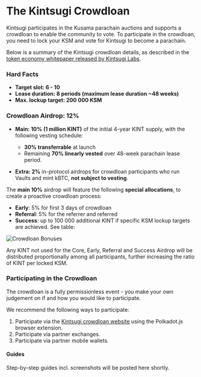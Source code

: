 # The Kintsugi Crowdloan

Kintsugi participates in the Kusama parachain auctions and supports a crowdloan to enable the community to vote.
To participate in the crowdloan, you need to lock your KSM and vote for Kintsugi to become a parachain. 

Below is a summary of the Kintsugi crowdloan details, as described in the [token economy whitepaper released by Kintsugi Labs](https://raw.githubusercontent.com/interlay/whitepapers/master/Kintsugi_Token_Economy.pdf).


###  Hard Facts

* **Target slot: 6 - 10**
* **Lease duration: 8 periods (maximum lease duration ~48 weeks)**
* **Max. lockup target: 200 000 KSM**

### Crowdloan Airdrop: 12% 

* **Main: 10% (1 million KINT)** of the initial 4-year KINT supply, with the following vesting schedule:
  
  * **30% transferrable** at launch
  * Remaining **70% linearly vested** over 48-week parachain lease period.

* **Extra: 2%** in-protocol airdrops for crowdloan participants who run Vaults and mint kBTC, **not subject to vesting**.


The **main 10%** airdrop will feature the following **special allocations**, to create a proactive crowdloan process:



* **Early**: 5% for first 3 days of crowdloan 
* **Referral**: 5% for the referrer and referred 
* **Success**: up to 100 000 additional KINT if specific KSM lockup targets are achieved. See table:


![Crowdloan Bonuses](../_assets/img/kintsugi/crowdloan_bonuses.png)


Any KINT not used for the Core, Early, Referral and Success Airdrop will be distributed proportionally among all participants, further increasing the ratio of KINT per locked KSM.

### Participating in the Crowdloan 

The crowdloan is a fully permissionless event - you make your own judgement on if and how you would like to participate. 

We recommend the following ways to participate:

1. Participate via the [Kintsugi crowdloan website](https://kintsugi.interlay.io/) using the Polkadot.js browser extension.
2. Participate via partner exchanges.
3. Participate via partner mobile wallets.

#### Guides
Step-by-step guides incl. screenshots will be posted here shortly.